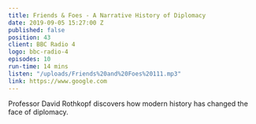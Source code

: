 ```yaml
---
title: Friends & Foes - A Narrative History of Diplomacy
date: 2019-09-05 15:27:00 Z
published: false
position: 43
client: BBC Radio 4
logo: bbc-radio-4
episodes: 10
run-time: 14 mins
listen: "/uploads/Friends%20and%20Foes%20111.mp3"
link: https://www.google.com
---
```


Professor David Rothkopf discovers how modern history has changed the face of diplomacy.